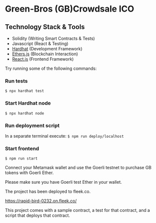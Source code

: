 # Green-Bros (GB)Crowdsale ICO

## Technology Stack & Tools
- Solidity (Writing Smart Contracts & Tests)
- Javascript (React & Testing)
- [Hardhat](https://hardhat.org/) (Development Framework)
- [Ethers.js](https://docs.ethers.io/v5/) (Blockchain Interaction)
- [React.js](https://reactjs.org/) (Frontend Framework)

Try running some of the following commands:

### Run tests
`$ npx hardhat test`

### Start Hardhat node
`$ npx hardhat node`

### Run deployment script
In a separate terminal execute:
`$ npm run deploy/localhost`

### Start frontend
`$ npm run start`

Connect your Metamask wallet and use the Goerli testnet to purchase GB tokens with Goerli Ether.

Please make sure you have Goerli test Ether in your wallet.

The project has been deployed to fleek.co.

https://rapid-bird-0232.on.fleek.co/

This project comes with a sample contract, a test for that contract, and a script that deploys that contract.
